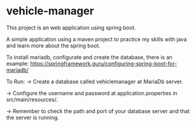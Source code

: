 # vehicle-manager
This project is an web application using spring boot.

A simple application using a maven project to practice my skills with java and learn more about the spring boot.

To install mariadb, configurate and create the database, there is an example: https://springframework.guru/configuring-spring-boot-for-mariadb/

To Run:
-> Create a database called vehiclemanager at MariaDb server.

-> Configure the username and password at application.properties in src/main/resources/.

-> Remember to check the path and port of your database server and that the server is running.

